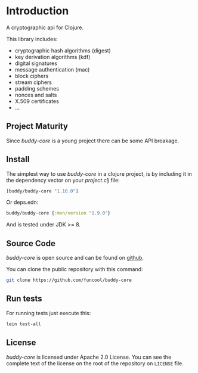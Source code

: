 # Introduction

A cryptographic api for Clojure.

This library includes:

- cryptographic hash algorithms (digest)
- key derivation algorithms (kdf)
- digital signatures
- message authentication (mac)
- block ciphers
- stream ciphers
- padding schemes
- nonces and salts
- X.509 certificates
- ...


## Project Maturity

Since _buddy-core_ is a young project there can be some API breakage.


## Install

The simplest way to use _buddy-core_ in a clojure project, is by including it in the
dependency vector on your *_project.clj_* file:

```clojure
[buddy/buddy-core "1.10.0"]
```

Or deps.edn:

```clojure
buddy/buddy-core {:mvn/version "1.9.0"}
```

And is tested under JDK >= 8.


## Source Code

_buddy-core_ is open source and can be found on [github](https://github.com/funcool/buddy-core).

You can clone the public repository with this command:

```bash
git clone https://github.com/funcool/buddy-core
```

## Run tests

For running tests just execute this:

```bash
lein test-all
```

## License

_buddy-core_ is licensed under Apache 2.0 License. You can see the
complete text of the license on the root of the repository on
`LICENSE` file.



